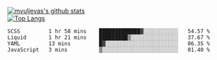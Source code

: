 [![mvuljevas's github stats](https://github-readme-stats.vercel.app/api?username=mvuljevas&show_icons=true&theme=dracula)](https://www.mvuljevas.com)
<br>
[![Top Langs](https://github-readme-stats.vercel.app/api/top-langs/?username=mvuljevas&theme=dracula)](https://www.mvuljevas.com)

<!--START_SECTION:waka-->
```text
SCSS         1 hr 58 mins    █████████████▓░░░░░░░░░░░   54.57 % 
Liquid       1 hr 21 mins    █████████▒░░░░░░░░░░░░░░░   37.67 % 
YAML         13 mins         █▓░░░░░░░░░░░░░░░░░░░░░░░   06.35 % 
JavaScript   3 mins          ▒░░░░░░░░░░░░░░░░░░░░░░░░   01.40 % 
```
<!--END_SECTION:waka-->
